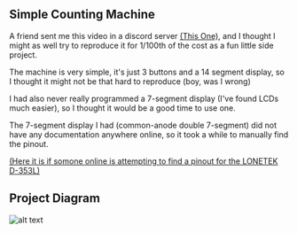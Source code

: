 ## Simple Counting Machine

A friend sent me this video in a discord server [(This One)](https://www.instagram.com/reel/CtLbjdFtTcC/?igshid=MmJiY2I4NDBkZg==), and I thought I might as well try to reproduce it for 1/100th of the cost as a fun little side project.

The machine is very simple, it's just 3 buttons and a 14 segment display, so I thought it might not be that hard to reproduce (boy, was I wrong)

I had also never really programmed a 7-segment display (I've found LCDs much easier), so I thought it would be a good time to use one. 

The 7-segment display I had (common-anode double 7-segment) did not have any documentation anywhere online, so it took a while to manually find the pinout. 

[(Here it is if somone online is attempting to find a pinout for the LONETEK D-353L)](lcdpinout.cpp)




## Project Diagram

![alt text](https://github.com/EricLindCS/RandomProjects/tree/main/CellCounter/diagram.png?raw=true)

